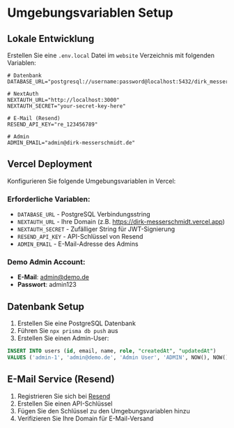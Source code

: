 # Umgebungsvariablen Setup

## Lokale Entwicklung

Erstellen Sie eine `.env.local` Datei im `website` Verzeichnis mit folgenden Variablen:

```env
# Datenbank
DATABASE_URL="postgresql://username:password@localhost:5432/dirk_messerschmidt"

# NextAuth
NEXTAUTH_URL="http://localhost:3000"
NEXTAUTH_SECRET="your-secret-key-here"

# E-Mail (Resend)
RESEND_API_KEY="re_123456789"

# Admin
ADMIN_EMAIL="admin@dirk-messerschmidt.de"
```

## Vercel Deployment

Konfigurieren Sie folgende Umgebungsvariablen in Vercel:

### Erforderliche Variablen:
- `DATABASE_URL` - PostgreSQL Verbindungsstring
- `NEXTAUTH_URL` - Ihre Domain (z.B. https://dirk-messerschmidt.vercel.app)
- `NEXTAUTH_SECRET` - Zufälliger String für JWT-Signierung
- `RESEND_API_KEY` - API-Schlüssel von Resend
- `ADMIN_EMAIL` - E-Mail-Adresse des Admins

### Demo Admin Account:
- **E-Mail**: admin@demo.de
- **Passwort**: admin123

## Datenbank Setup

1. Erstellen Sie eine PostgreSQL Datenbank
2. Führen Sie `npx prisma db push` aus
3. Erstellen Sie einen Admin-User:

```sql
INSERT INTO users (id, email, name, role, "createdAt", "updatedAt") 
VALUES ('admin-1', 'admin@demo.de', 'Admin User', 'ADMIN', NOW(), NOW());
```

## E-Mail Service (Resend)

1. Registrieren Sie sich bei [Resend](https://resend.com)
2. Erstellen Sie einen API-Schlüssel
3. Fügen Sie den Schlüssel zu den Umgebungsvariablen hinzu
4. Verifizieren Sie Ihre Domain für E-Mail-Versand

